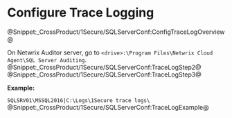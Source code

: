 # Configure Trace Logging 
@Snippet:_CrossProduct/1Secure/SQLServerConf:ConfigTraceLogOverview@
        
On Netwrix Auditor server, go to `<drive>:\Program Files\Netwrix Cloud Agent\SQL Server Auditing`. 
@Snippet:_CrossProduct/1Secure/SQLServerConf:TraceLogStep2@ 
@Snippet:_CrossProduct/1Secure/SQLServerConf:TraceLogStep3@

**Example:**

`SQLSRV01\MSSQL2016|C:\Logs\1Secure trace logs\` 
@Snippet:_CrossProduct/1Secure/SQLServerConf:TraceLogExample@